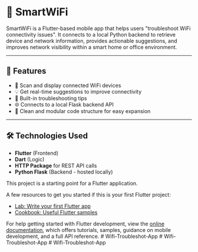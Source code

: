 # 📶 SmartWiFi

SmartWiFi is a Flutter-based mobile app that helps users "troubleshoot WiFi connectivity issues". It connects to a local Python backend to retrieve device and network information, provides actionable suggestions, and improves network visibility within a smart home or office environment.



---

## 🚀 Features

- 📡 Scan and display connected WiFi devices
- 💡 Get real-time suggestions to improve connectivity
- 🔧 Built-in troubleshooting tips
- 🌐 Connects to a local Flask backend API
- 🧪 Clean and modular code structure for easy expansion


---

## 🛠️ Technologies Used

- **Flutter** (Frontend)
- **Dart** (Logic)
- **HTTP Package** for REST API calls
- **Python Flask** (Backend - hosted locally)



This project is a starting point for a Flutter application.

A few resources to get you started if this is your first Flutter project:

- [Lab: Write your first Flutter app](https://docs.flutter.dev/get-started/codelab)
- [Cookbook: Useful Flutter samples](https://docs.flutter.dev/cookbook)

For help getting started with Flutter development, view the
[online documentation](https://docs.flutter.dev/), which offers tutorials,
samples, guidance on mobile development, and a full API reference.
#   W i f i - T r o u b l e s h o t - A p p 
 
 #   W i f i - T r o u b l e s h o t - A p p 
 
 # Wifi-Troubleshot-App

